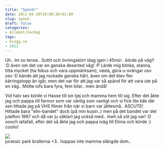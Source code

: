 ```yaml
---
title: "Spänd!"
date: 2011-04-20T20:09:56+01:00
slug: spand
draft: false
categories:
- Allmänt/Vardag
tags:
- blogg.se
- 2011
---
```

Uh.. Im so tense.. Suttit och övningskört idag igen i 45min ..körde på väg!! :D även om det var en ganska deserted väg! :P Lärde mig blinka, stanna, titta mycket (ha fokus och vara uppmärksam), växla, göra u-svängar osv osv :D kände att jag rockade ganska hårt, även om det blev fler kärringstopp än igår, men det var för att jag var så spänd för att vara ute på en väg.. Mötte iofs bara fyra, fem bilar.. men ändå!  
  
Vid halv sex körde vi Hasse till sin tjej och mamma hem till sig. Efter det åkte jag och pappa till farmor som var vänlig som vanligt och vi fick lite käk där sen tittade jag på VHS filmer från när vi barn var jättesmå.. ASCUTE!  
Hittade bara "elin-bandet" dock (på min kusin..) men på det bandet var det julafton 1997 och då var ju såklart jag också med.. iiiwh så söt jag var! :D  
oooch iallafall, efter det så åkte jag och pappa iväg till Elmia och körde :) coolio!  
  
  
![](/assets/images/blogg.se/dsc02203_140093369.jpg)  
jurassic park brallerna <3.. hoppas inte mamma slängde dom..